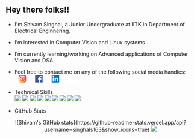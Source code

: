 ## Hey there folks!!
- I'm Shivam Singhal, a Junior Undergraduate at IITK in Department of Electrical Enginnering. 
- I’m interested in Computer Vision and Linux systems
- I’m currently learning/working on Advanced applications of Computer Vision and DSA
- Feel free to contact me on any of the following social media handles:<br> 
<a href = "https://www.instagram.com/singhalshivam_16/" alt = "singhalshivam_16"><img src = "./icons/Instagram.png" height = 20, hspace = 10></a>
<a href = "https://www.facebook.com/singhals163/" alt = "singhals163"><img src = "./icons/facebook.png" height = 20, hspace = 10></a>
<a href = "https://www.linkedin.com/in/singhals163/" alt = "singhals163"><img src = "./icons/linkedin.png" height = 20 hspace = 10></a>
<a href = "https://github.com/singhals163" alt = "singhals163"><img src = "./icons/github_light.png" height = 20 hspace = 10 ></a>

- Technical Skills<br>
![](https://img.shields.io/badge/Code-C-informational?style=flat&logo=C&color=61DAFB)
![](https://img.shields.io/badge/Code-c++-informational?style=flat&logo=c++&color=brightgreen)
![](https://img.shields.io/badge/Code-Python-informational?style=flat&logo=Python&color=yellow)
![](https://img.shields.io/badge/Code-Dart-informational?style=flat&logo=Dart&color=215596)
![](https://img.shields.io/badge/Code-ROS-informational?style=flat&logo=ROS&color=darkblue)
![](https://img.shields.io/badge/Code-Markdown-informational?style=flat&logo=markdown&color=white)
![](https://img.shields.io/badge/Code-HTML5-informational?style=flat&logo=HTML5&color=red)
![](https://img.shields.io/badge/Code-CSS3-informational?style=flat&logo=CSS3&color=blue)
![](https://img.shields.io/badge/Code-node.js-informational?style=flat&logo=node.js&color=89b85e)
<!-- ![](https://img.shields.io/badge/Code-YOLOv3-informational?style=flat&logo=YOLOv3&color=61DAFB) -->


- GitHub Stats<br>
<p align="center">
<!--   ![Shivam's GitHub stats](https://github-readme-stats.vercel.app/api?username=singhals163&show) -->
  ![Shivam's GitHub stats](https://github-readme-stats.vercel.app/api?username=singhals163&show_icons=true)
<!--   <img src = "https://github-readme-stats.vercel.app/api?username=singhals163&show_icons=true&theme=bear" width = 400> -->
  <img src = "https://github-readme-streak-stats.herokuapp.com?user=singhals163&theme=dark&hide_border=true" width = 400
</p>

<!---
singhals163/singhals163 is a ✨ special ✨ repository because its `README.md` (this file) appears on your GitHub profile.
You can click the Preview link to take a look at your changes.
--->
